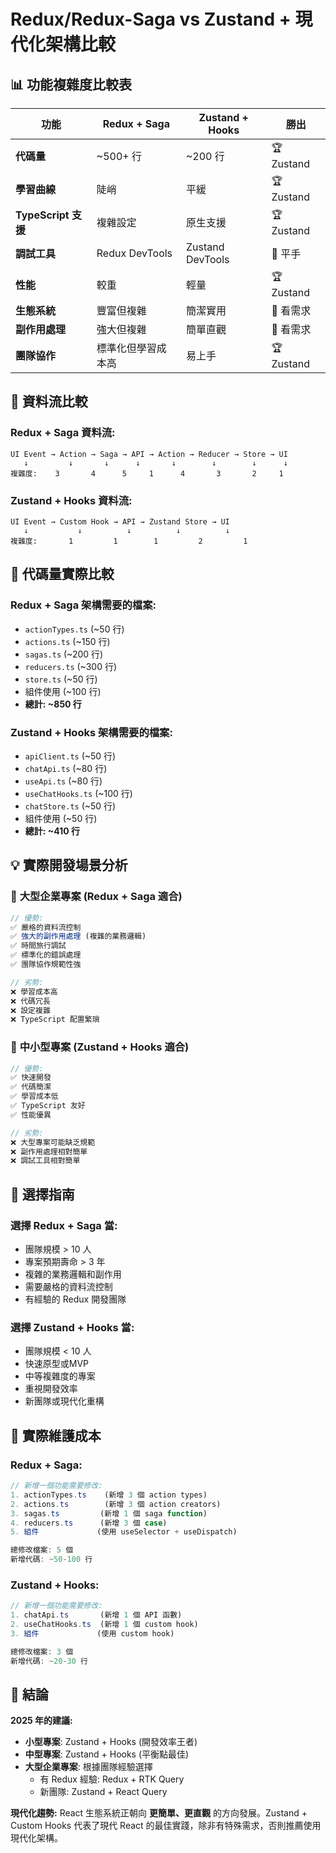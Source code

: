 # Redux/Redux-Saga vs Zustand + 現代化架構比較

## 📊 **功能複雜度比較表**

| 功能 | Redux + Saga | Zustand + Hooks | 勝出 |
|------|-------------|-----------------|------|
| **代碼量** | ~500+ 行 | ~200 行 | 🏆 Zustand |
| **學習曲線** | 陡峭 | 平緩 | 🏆 Zustand |
| **TypeScript 支援** | 複雜設定 | 原生支援 | 🏆 Zustand |
| **調試工具** | Redux DevTools | Zustand DevTools | 🤝 平手 |
| **性能** | 較重 | 輕量 | 🏆 Zustand |
| **生態系統** | 豐富但複雜 | 簡潔實用 | 🤝 看需求 |
| **副作用處理** | 強大但複雜 | 簡單直觀 | 🤝 看需求 |
| **團隊協作** | 標準化但學習成本高 | 易上手 | 🏆 Zustand |

## 🔄 **資料流比較**

### Redux + Saga 資料流:
```
UI Event → Action → Saga → API → Action → Reducer → Store → UI
   ↓         ↓       ↓      ↓       ↓        ↓        ↓      ↓
複雜度:    3       4      5     1      4       3       2     1
```

### Zustand + Hooks 資料流:
```
UI Event → Custom Hook → API → Zustand Store → UI
   ↓           ↓          ↓          ↓          ↓
複雜度:       1         1        1         2         1
```

## 📝 **代碼量實際比較**

### Redux + Saga 架構需要的檔案:
- `actionTypes.ts` (~50 行)
- `actions.ts` (~150 行)
- `sagas.ts` (~200 行)
- `reducers.ts` (~300 行)
- `store.ts` (~50 行)
- 組件使用 (~100 行)
- **總計: ~850 行**

### Zustand + Hooks 架構需要的檔案:
- `apiClient.ts` (~50 行)
- `chatApi.ts` (~80 行)
- `useApi.ts` (~80 行)
- `useChatHooks.ts` (~100 行)
- `chatStore.ts` (~50 行)
- 組件使用 (~50 行)
- **總計: ~410 行**

## 💡 **實際開發場景分析**

### 🏢 **大型企業專案 (Redux + Saga 適合)**
```typescript
// 優勢:
✅ 嚴格的資料流控制
✅ 強大的副作用處理 (複雜的業務邏輯)
✅ 時間旅行調試
✅ 標準化的錯誤處理
✅ 團隊協作規範性強

// 劣勢:
❌ 學習成本高
❌ 代碼冗長
❌ 設定複雜
❌ TypeScript 配置繁瑣
```

### 🚀 **中小型專案 (Zustand + Hooks 適合)**
```typescript
// 優勢:
✅ 快速開發
✅ 代碼簡潔
✅ 學習成本低
✅ TypeScript 友好
✅ 性能優異

// 劣勢:
❌ 大型專案可能缺乏規範
❌ 副作用處理相對簡單
❌ 調試工具相對簡單
```

## 🎯 **選擇指南**

### 選擇 Redux + Saga 當:
- 團隊規模 > 10 人
- 專案預期壽命 > 3 年
- 複雜的業務邏輯和副作用
- 需要嚴格的資料流控制
- 有經驗的 Redux 開發團隊

### 選擇 Zustand + Hooks 當:
- 團隊規模 < 10 人
- 快速原型或MVP
- 中等複雜度的專案
- 重視開發效率
- 新團隊或現代化重構

## 🔧 **實際維護成本**

### Redux + Saga:
```typescript
// 新增一個功能需要修改:
1. actionTypes.ts    (新增 3 個 action types)
2. actions.ts        (新增 3 個 action creators)
3. sagas.ts         (新增 1 個 saga function)
4. reducers.ts      (新增 3 個 case)
5. 組件             (使用 useSelector + useDispatch)

總修改檔案: 5 個
新增代碼: ~50-100 行
```

### Zustand + Hooks:
```typescript
// 新增一個功能需要修改:
1. chatApi.ts       (新增 1 個 API 函數)
2. useChatHooks.ts  (新增 1 個 custom hook)
3. 組件             (使用 custom hook)

總修改檔案: 3 個
新增代碼: ~20-30 行
```

## 🎉 **結論**

**2025 年的建議:**
- **小型專案**: Zustand + Hooks (開發效率王者)
- **中型專案**: Zustand + Hooks (平衡點最佳)
- **大型企業專案**: 根據團隊經驗選擇
  - 有 Redux 經驗: Redux + RTK Query
  - 新團隊: Zustand + React Query

**現代化趨勢:**
React 生態系統正朝向 **更簡單、更直觀** 的方向發展。Zustand + Custom Hooks 代表了現代 React 的最佳實踐，除非有特殊需求，否則推薦使用現代化架構。
